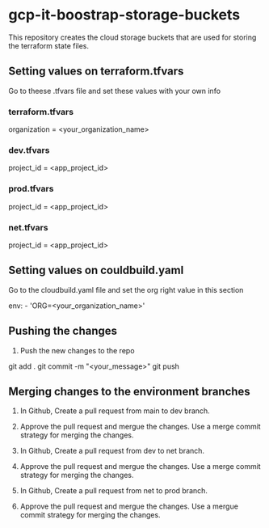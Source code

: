 # gcp-it-boostrap-storage-buckets

This repository creates the cloud storage buckets that are used for storing the terraform state files.

## Setting values on terraform.tfvars

Go to theese .tfvars file and set these values with your own info

### terraform.tfvars


organization   = <your_organization_name>


### dev.tfvars

project_id     = <app_project_id>

### prod.tfvars

project_id     = <app_project_id>

### net.tfvars

project_id     = <app_project_id>

## Setting values on couldbuild.yaml

Go to the cloudbuild.yaml file and set the org right value in this section

env:
    - 'ORG=<your_organization_name>'


## Pushing the changes

1. Push the new changes to the repo

git add .
git commit -m "<your_message>"
git push


## Merging changes to the environment branches

1. In Github, Create a pull request from main to dev branch.
2. Approve the pull request and mergue the changes. Use a merge commit strategy for merging the changes.

1. In Github, Create a pull request from dev to net branch.
2. Approve the pull request and mergue the changes. Use a merge commit strategy for merging the changes.


1. In Github, Create a pull request from net to prod branch.
2. Approve the pull request and mergue the changes. Use a mergue commit strategy for merging the changes.